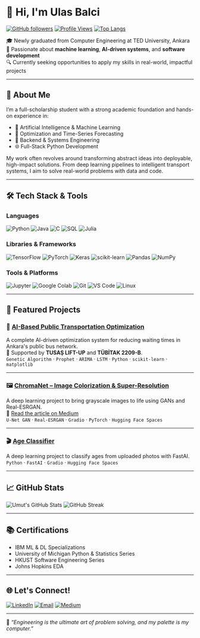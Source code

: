 # 👋 Hi, I'm Ulas Balci

[![GitHub followers](https://img.shields.io/github/followers/Balghi?label=Follow&style=social)](https://github.com/Balghi)
[![Profile Views](https://komarev.com/ghpvc/?username=Balghi&style=flat-square&color=blue)](https://github.com/Balghi)
[![Top Langs](https://github-readme-stats.vercel.app/api/top-langs/?username=Balghi&layout=compact&theme=tokyonight)](https://github.com/Balghi)

🎓 Newly graduated from Computer Engineering at TED University, Ankara 
🚀 Passionate about **machine learning**, **AI-driven systems**, and **software development**  
🔍 Currently seeking opportunities to apply my skills in real-world, impactful projects

---

## 💼 About Me

I’m a full-scholarship student with a strong academic foundation and hands-on experience in:

- 🧠 Artificial Intelligence & Machine Learning
- 🔢 Optimization and Time-Series Forecasting
- 🧰 Backend & Systems Engineering
- 🌐 Full-Stack Python Development

My work often revolves around transforming abstract ideas into deployable, high-impact solutions. From deep learning pipelines to intelligent transport systems, I aim to solve real-world problems with data and code.

---

## 🛠️ Tech Stack & Tools

### Languages
![Python](https://img.shields.io/badge/-Python-05122A?style=flat&logo=python)
![Java](https://img.shields.io/badge/-Java-05122A?style=flat&logo=java)
![C](https://img.shields.io/badge/-C-05122A?style=flat&logo=c)
![SQL](https://img.shields.io/badge/-SQL-05122A?style=flat&logo=mysql)
![Julia](https://img.shields.io/badge/-Julia-05122A?style=flat&logo=julia)

### Libraries & Frameworks
![TensorFlow](https://img.shields.io/badge/-TensorFlow-05122A?style=flat&logo=tensorflow)
![PyTorch](https://img.shields.io/badge/-PyTorch-05122A?style=flat&logo=pytorch)
![Keras](https://img.shields.io/badge/-Keras-05122A?style=flat&logo=keras)
![scikit-learn](https://img.shields.io/badge/-Scikit--Learn-05122A?style=flat&logo=scikit-learn)
![Pandas](https://img.shields.io/badge/-Pandas-05122A?style=flat&logo=pandas)
![NumPy](https://img.shields.io/badge/-NumPy-05122A?style=flat&logo=numpy)

### Tools & Platforms
![Jupyter](https://img.shields.io/badge/-Jupyter-05122A?style=flat&logo=jupyter)
![Google Colab](https://img.shields.io/badge/-Google%20Colab-05122A?style=flat&logo=googlecolab)
![Git](https://img.shields.io/badge/-Git-05122A?style=flat&logo=git)
![VS Code](https://img.shields.io/badge/-VS%20Code-05122A?style=flat&logo=visual-studio-code)
![Linux](https://img.shields.io/badge/-Linux-05122A?style=flat&logo=linux)

---

## 🚀 Featured Projects

### 🎯 [AI-Based Public Transportation Optimization](https://ua3innovations.github.io)
A complete AI-driven optimization system for reducing waiting times in Ankara's public bus network.  
🧠 Supported by **TUSAŞ LIFT-UP** and **TÜBİTAK 2209-B**.  
`Genetic Algorithm` · `Prophet` · `ARIMA` · `LSTM` · `Python` · `scikit-learn` · `matplotlib`

---

### 🖼️ [ChromaNet – Image Colorization & Super-Resolution](https://huggingface.co/spaces/canmizrakli/colorization-app-final)
A deep learning project to bring grayscale images to life using GANs and Real-ESRGAN.  
📖 [Read the article on Medium](https://medium.com/@mizraklican/chromanet-a-deep-dive-into-ai-powered-image-colorization-and-super-resolution-37c687ee46d1)  
`U-Net GAN` · `Real-ESRGAN` · `Gradio` · `PyTorch` · `Hugging Face Spaces`

---

### 🎬 [Age Classifier](https://github.com/Balghi/age-classifier)
A deep learning project to classify ages from uploaded photos with FastAI.
`Python` · `FastAI` · `Gradio` · `Hugging Face Spaces`

---

## 📈 GitHub Stats

![Umut's GitHub Stats](https://github-readme-stats.vercel.app/api?username=Balghi&show_icons=true&theme=tokyonight)
![GitHub Streak](https://github-readme-streak-stats.herokuapp.com/?user=Balghi&theme=tokyonight)

---

## 📚 Certifications

- IBM ML & DL Specializations  
- University of Michigan Python & Statistics Series  
- HKUST Software Engineering Series  
- Johns Hopkins EDA

---

## 🌐 Let's Connect!

[![LinkedIn](https://img.shields.io/badge/-LinkedIn-0A66C2?style=flat&logo=linkedin&logoColor=white)](https://www.linkedin.com/in/umut-ulas-balci)
[![Email](https://img.shields.io/badge/-Email-D14836?style=flat&logo=gmail&logoColor=white)](mailto:umutulasbalci@gmail.com)
[![Medium](https://img.shields.io/badge/-Medium-12100E?style=flat&logo=medium&logoColor=white)](https://medium.com/@umut.balci)

---

📌 _“Engineering is the ultimate art of problem solving, and my palette is my computer.”_
